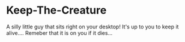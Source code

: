 # Keep-The-Creature
A silly little guy that sits right on your desktop! It's up to you to keep it alive.... Remeber that it is on you if it dies...

